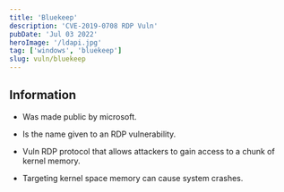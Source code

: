 ```yaml
---
title: 'Bluekeep'
description: 'CVE-2019-0708 RDP Vuln'
pubDate: 'Jul 03 2022'
heroImage: '/ldapi.jpg'
tag: ['windows', 'bluekeep']
slug: vuln/bluekeep
---
```


## Information

- Was made public by microsoft.

- Is the name given to an RDP vulnerability.

- Vuln RDP protocol that allows attackers to gain access to a chunk of kernel memory.

- Targeting kernel space memory can cause system crashes.
